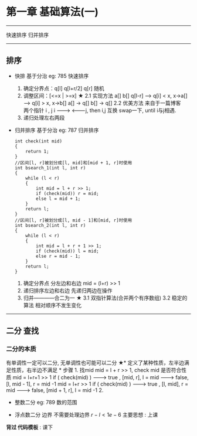 # 第一章 基础算法(一)

-----
快速排序 归并排序 
*********
## 排序
* 快排
    基于分治 eg: 785 快速排序

    1. 确定分界点：q[l] q[l+r/2] q[r] 随机
    2. 调整区间：[<=x | >=x] ★
        2.1 实现方法
            a[] b[]
            q[l-r] --> q[i] < x, x->a[]
                   --> q[i] > x, x->b[]
            a[] -> q[]
            b[] -> q[]
        2.2 优美方法 来自于一篇博客    
            两个指针 i , j
            i --->  <---j, then i,j 互换 swap一下, until i与j相遇. 
    3. 递归处理左右两段
* 归并排序
    基于分治 eg: 787 归并排序
    ```
    int check(int mid)
    {
        return 1;
    }
    //区间[l, r]被划分成[l, mid]和[mid + 1, r]时使用
    int bsearch_1(int l, int r)
    {
        while (l < r)
        {
            int mid = l + r >> 1;
            if (check(mid)) r = mid;
            else l = mid + 1;
        }
        return l;
    }
    //区间[l, r]被划分成[l, mid - 1]和[mid, r]时使用
    int bsearch_2(int l, int r)
    {
        while (l < r)
        {
            int mid = l + r + 1 >> 1;
            if (check(mid)) l = mid;
            else r = mid - 1;
        }
        return l;
    }
    ```
    1. 确定分界点 分左边和右边
        mid = (l+r) >> 1
    2. 递归排序左边和右边
        先递归两边在操作
    3. 归并————合二为一 ★
    3.1 双指针算法(合并两个有序数组)
    3.2 稳定的算法
        相对顺序不发生变化
*********
## 二分 查找
### 二分的本质
有单调性一定可以二分, 无单调性也可能可以二分
★* 定义了某种性质，左半边满足性质，右半边不满足
    * 步骤
    1. 找mid mid = l + r >> 1, check mid 是否符合性质
    mid = l+r+1 >> 1
        if ( check(mid) ) ---> true , [mid, r], l = mid
                          ---> false, [l, mid - 1], r = mid -1
    mid = l+r >> 1
        if ( check(mid) ) ---> true , [l, mid], r = mid
                          ---> false, [mid + 1, r], l = mid -1
    2. 

* 整数二分 eg: 789 数的范围

* 浮点数二分
    边界 不需要处理边界
    $r - l < 1e-6$
主要思想 : 上课

**背过 代码模板** : 课下
